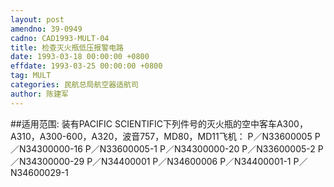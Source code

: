 ```yaml
---
layout: post
amendno: 39-0949
cadno: CAD1993-MULT-04
title: 检查灭火瓶低压报警电路
date: 1993-03-18 00:00:00 +0800
effdate: 1993-03-25 00:00:00 +0800
tag: MULT
categories: 民航总局航空器适航司
author: 陈建军
---
```


##适用范围:
装有PACIFIC SCIENTIFIC下列件号的灭火瓶的空中客车A300，
A310，A300-600，A320，波音757，MD80，MD11飞机： P／N33600005 P／N34300000-16 P／N33600005-1 P／N34300000-20 P／N33600005-2 P／N34300000-29 P／N34400001 P／N34600006 P／N34400001-1 P／N34600029-1

